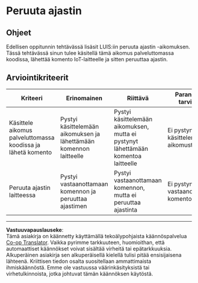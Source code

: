 <!--
CO_OP_TRANSLATOR_METADATA:
{
  "original_hash": "da5d9360fe02fdcc1e91a725016c846d",
  "translation_date": "2025-08-27T22:26:02+00:00",
  "source_file": "6-consumer/lessons/3-spoken-feedback/assignment.md",
  "language_code": "fi"
}
-->
# Peruuta ajastin

## Ohjeet

Edellisen oppitunnin tehtävässä lisäsit LUIS:iin peruuta ajastin -aikomuksen. Tässä tehtävässä sinun tulee käsitellä tämä aikomus palveluttomassa koodissa, lähettää komento IoT-laitteelle ja sitten peruuttaa ajastin.

## Arviointikriteerit

| Kriteeri | Erinomainen | Riittävä | Parannusta tarvitaan |
| -------- | ----------- | -------- | -------------------- |
| Käsittele aikomus palveluttomassa koodissa ja lähetä komento | Pystyi käsittelemään aikomuksen ja lähettämään komennon laitteelle | Pystyi käsittelemään aikomuksen, mutta ei pystynyt lähettämään komentoa laitteelle | Ei pystynyt käsittelemään aikomusta |
| Peruuta ajastin laitteessa | Pystyi vastaanottamaan komennon ja peruuttaa ajastimen | Pystyi vastaanottamaan komennon, mutta ei peruuttaa ajastinta | Ei pystynyt vastaanottamaan komentoa |

---

**Vastuuvapauslauseke**:  
Tämä asiakirja on käännetty käyttämällä tekoälypohjaista käännöspalvelua [Co-op Translator](https://github.com/Azure/co-op-translator). Vaikka pyrimme tarkkuuteen, huomioithan, että automaattiset käännökset voivat sisältää virheitä tai epätarkkuuksia. Alkuperäinen asiakirja sen alkuperäisellä kielellä tulisi pitää ensisijaisena lähteenä. Kriittisen tiedon osalta suositellaan ammattimaista ihmiskäännöstä. Emme ole vastuussa väärinkäsityksistä tai virhetulkinnoista, jotka johtuvat tämän käännöksen käytöstä.